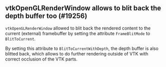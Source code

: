 ## vtkOpenGLRenderWindow allows to blit back the depth buffer too (#19256)

`vtkOpenGLRenderWindow` allowed to blit back the rendered content to the current
(external) framebuffer by setting the attribute `FrameBlitMode` to `BlitToCurrent`.

By setting this attribute to `BlitToCurrentWithDepth`, the depth buffer is also
blitted back, which allows to do further rendering outside of VTK with correct
occlusion of the VTK parts.
